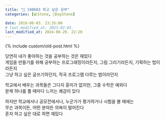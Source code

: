 ```yaml
---
title: "🌱 190603 하고 싶은 공부"
categories: [🪨Stone, 🌱DayStone]

date: 2019-06-03. 23:35:00
# last_modified_at: 2023-02-03.
last_modified_at: 2024-08-29. 22:20
---
```


{% include custom/old-post.html %}

당연히 내가 좋아하는 것을 공부하는 것은 재밌다  
게임을 만들기를 위해 공부하는 프로그래밍이라든지, 그림 그리기라든지, 기획하는 법이라든지  
그냥 하고 싶은 글쓰기하던지, 작곡 프로그램 다루는 법이라던지  

학교에서 배우는 과목들은 그다지 흥미가 없지만, 그중 수학은 예외다  
문제 하나를 풀 때마다 느끼는 쾌감이 있다  

하지만 학교에서나 공모전에서나, 누군가가 평가하거나 시험을 볼 때에는  
무슨 과목이든, 어떤 분야든 의욕이 떨어진다  
혼자 하고 싶은 대로 하면 재밌다  
